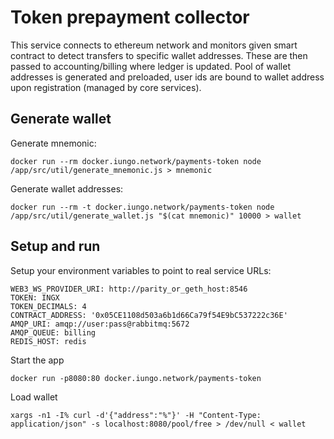 # Token prepayment collector

This service connects to ethereum network and monitors given smart contract to detect transfers to specific wallet addresses.
These are then passed to accounting/billing where ledger is updated. Pool of wallet addresses is generated and preloaded, user ids are bound to wallet address upon registration (managed by core services).

## Generate wallet

Generate mnemonic:
```
docker run --rm docker.iungo.network/payments-token node /app/src/util/generate_mnemonic.js > mnemonic
```

Generate wallet addresses:
```
docker run --rm -t docker.iungo.network/payments-token node /app/src/util/generate_wallet.js "$(cat mnemonic)" 10000 > wallet
```

## Setup and run
Setup your environment variables to point to real service URLs:
```
WEB3_WS_PROVIDER_URI: http://parity_or_geth_host:8546
TOKEN: INGX
TOKEN_DECIMALS: 4
CONTRACT_ADDRESS: '0x05CE1108d503a6b1d66Ca79f54E9bC537222c36E'
AMQP_URI: amqp://user:pass@rabbitmq:5672
AMQP_QUEUE: billing
REDIS_HOST: redis
```

Start the app
```
docker run -p8080:80 docker.iungo.network/payments-token
```

Load wallet
```
xargs -n1 -I% curl -d'{"address":"%"}' -H "Content-Type: application/json" -s localhost:8080/pool/free > /dev/null < wallet
```